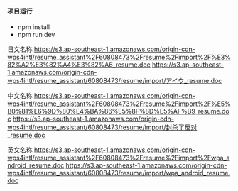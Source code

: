 #### 项目运行
- npm install
- npm run dev

日文名称
https://s3.ap-southeast-1.amazonaws.com/origin-cdn-wps4intl/resume_assistant%2F60808473%2Fresume%2Fimport%2F%E3%82%A2%E3%82%A4%E3%82%A6_resume.doc
https://s3.ap-southeast-1.amazonaws.com/origin-cdn-wps4intl/resume_assistant/60808473/resume/import/アイウ_resume.doc


中文名称
https://s3.ap-southeast-1.amazonaws.com/origin-cdn-wps4intl/resume_assistant%2F60808473%2Fresume%2Fimport%2F%E5%B0%81%E6%9D%80%E4%BA%86%E5%8F%8D%E5%AF%B9_resume.doc
https://s3.ap-southeast-1.amazonaws.com/origin-cdn-wps4intl/resume_assistant/60808473/resume/import/封杀了反对_resume.doc

英文名称
https://s3.ap-southeast-1.amazonaws.com/origin-cdn-wps4intl/resume_assistant%2F60808473%2Fresume%2Fimport%2Fwpa_android_resume.doc
https://s3.ap-southeast-1.amazonaws.com/origin-cdn-wps4intl/resume_assistant/60808473/resume/import/wpa_android_resume.doc